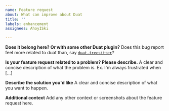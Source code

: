```yaml
---
name: Feature request
about: What can improve about Duat
title: ''
labels: enhancement
assignees: AhoyISki

---
```


**Does it belong here? Or with some other Duat plugin?**
Does this bug report feel more related to duat than, say [`duat-treesitter`](https://github.com/AhoyISki/duat-treesitter)?

**Is your feature request related to a problem? Please describe.**
A clear and concise description of what the problem is. Ex. I'm always frustrated when [...]

**Describe the solution you'd like**
A clear and concise description of what you want to happen.

**Additional context**
Add any other context or screenshots about the feature request here.
